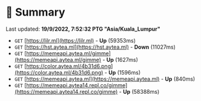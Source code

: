 # 📖 Summary
Last updated: **19/9/2022, 7:52:32 PTG "Asia/Kuala_Lumpur"**

- `GET` [https://lilr.ml](https://lilr.ml) - **Up** (59353ms)
- `GET` [https://hst.aytea.ml](https://hst.aytea.ml) - **Down** (11027ms)
- `GET` [https://memeapi.aytea.ml/gimme](https://memeapi.aytea.ml/gimme) - **Up** (1627ms)
- `GET` [https://color.aytea.ml/4b31d6.png](https://color.aytea.ml/4b31d6.png) - **Up** (1596ms)
- `GET` [https://memeapi.aytea.ml](https://memeapi.aytea.ml) - **Up** (840ms)
- `GET` [https://memeapi.aytea14.repl.co/gimme](https://memeapi.aytea14.repl.co/gimme) - **Up** (58388ms)
